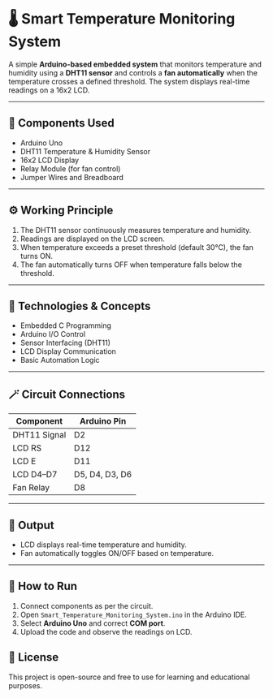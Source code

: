 # 🌡️ Smart Temperature Monitoring System

A simple **Arduino-based embedded system** that monitors temperature and humidity using a **DHT11 sensor** and controls a **fan automatically** when the temperature crosses a defined threshold. The system displays real-time readings on a 16x2 LCD.

---

## 🔧 Components Used
- Arduino Uno  
- DHT11 Temperature & Humidity Sensor  
- 16x2 LCD Display  
- Relay Module (for fan control)  
- Jumper Wires and Breadboard  

---

## ⚙️ Working Principle
1. The DHT11 sensor continuously measures temperature and humidity.  
2. Readings are displayed on the LCD screen.  
3. When temperature exceeds a preset threshold (default 30°C), the fan turns ON.  
4. The fan automatically turns OFF when temperature falls below the threshold.  

---

## 🧠 Technologies & Concepts
- Embedded C Programming  
- Arduino I/O Control  
- Sensor Interfacing (DHT11)  
- LCD Display Communication  
- Basic Automation Logic  

---

## 🪄 Circuit Connections
| Component | Arduino Pin |
|------------|--------------|
| DHT11 Signal | D2 |
| LCD RS | D12 |
| LCD E | D11 |
| LCD D4–D7 | D5, D4, D3, D6 |
| Fan Relay | D8 |

---

## 📸 Output
- LCD displays real-time temperature and humidity.  
- Fan automatically toggles ON/OFF based on temperature.

---

## 🚀 How to Run
1. Connect components as per the circuit.  
2. Open `Smart_Temperature_Monitoring_System.ino` in the Arduino IDE.  
3. Select **Arduino Uno** and correct **COM port**.  
4. Upload the code and observe the readings on LCD.  
## 🧾 License
This project is open-source and free to use for learning and educational purposes.
